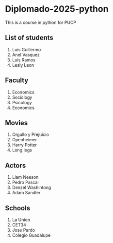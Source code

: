 # Diplomado-2025-python
This is a course in python for PUCP

## List of students
1. Luis Guillermo
2. Anel Vasquez
3. Luis Ramos
4. Lesly Leon

## Faculty
1. Economics
2. Sociology
3. Psicology
4. Economics

## Movies
1. Orgullo y Prejuicio
2. Openheimer
3. Harry Potter
4. Long legs

## Actors
1. Liam Neeson
2. Pedro Pascal
3. Denzel Washintong
4. Adam Sandler

## Schools
1. La Union
2. CET34
3. Jose Pardo
4. Colegio Guadalupe